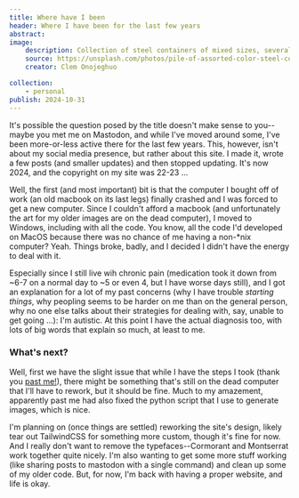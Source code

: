 ```yaml
---
title: Where have I been
header: Where I have been for the last few years 
abstract: 
image:
    description: Collection of steel containers of mixed sizes, several of them a bit rusty
    source: https://unsplash.com/photos/pile-of-assorted-color-steel-containers-yOblHvTdKug
    creator: Clem Onojeghuo

collection:
    - personal
publish: 2024-10-31
---
```


It's possible the question posed by the title doesn't make sense to you--maybe you met me on Mastodon, and while I've moved around some, I've been more-or-less active there for the last few years. This, however, isn't about my social media presence, but rather about this site. I made it, wrote a few posts (and smaller updates) and then stopped updating. It's now 2024, and the copyright on my site was 22-23 ...

Well, the first (and most important) bit is that the computer I bought off of work (an old macbook on its last legs) finally crashed and I was forced to get a new computer. Since I couldn't afford a macbook (and unfortunately the art for my older images are on the dead computer), I moved to Windows, including with all the code. You know, all the code I'd developed on MacOS because there was no chance of me having a non-*nix computer? Yeah. Things broke, badly, and I decided I didn't have the energy to deal with it.

Especially since I still live wih chronic pain (medication took it down from ~6-7 on a normal day to ~5 or even 4, but I have worse days still), and I got an explanation for a lot of my past concerns (why I have trouble *starting things*, why peopling seems to be harder on me than on the general person, why no one else talks about their strategies for dealing with, say, unable to get going ...): I'm autistic. At this point I have the actual diagnosis too, with lots of big words that explain so much, at least to me.

### What's next?
Well, first we have the slight issue that while I have the steps I took (thank you [past me!](/blog/posts/new-site/)), there might be something that's still on the dead computer that I'll have to rework, but it should be fine. Much to my amazement, apparently past me had also fixed the python script that I use to generate images, which is nice.

I'm planning on (once things are settled) reworking the site's design, likely tear out TailwindCSS for something more custom, though it's fine for now. And I really don't want to remove the typefaces--Cormorant and Montserrat work together quite nicely. I'm also wanting to get some more stuff working (like sharing posts to mastodon with a single command) and clean up some of my older code. But, for now, I'm back with having a proper website, and life is okay.



